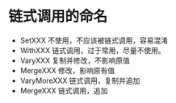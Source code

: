 # 链式调用的命名

* SetXXX 不使用，不应该被链式调用，容易混淆
* WithXXX 链式调用，过于常用，尽量不使用。
* VaryXXX 复制并修改，不影响原值
* MergeXXX 修改，影响原有值
* VaryMoreXXX 链式调用，复制并追加
* MergeXXX 链式调用，追加 